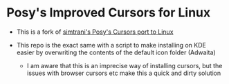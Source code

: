 # Posy's Improved Cursors for Linux

- This is a fork of [simtrani's Posy's Cursors port to Linux](https://github.com/simtrami/posy-improved-cursor-linux)

- This repo is the exact same with a script to make installing on KDE easier by overwriting the contents of the default icon folder (Adwaita)

  - I am aware that this is an imprecise way of installing cursors, but the issues with browser cursors etc make this a quick and dirty solution